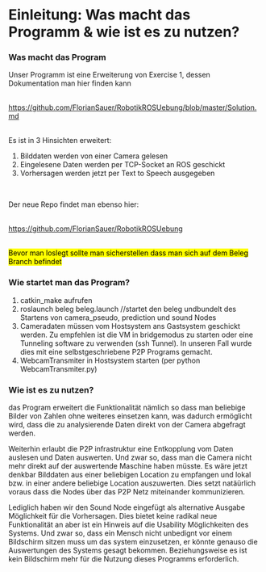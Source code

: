 <h1> Einleitung: Was macht das Programm & wie ist es zu nutzen?</h1> 


<h3>Was macht das Program </h3>
Unser Programm ist eine Erweiterung von Exercise 1, dessen Dokumentation man hier finden kann </br></br>

https://github.com/FlorianSauer/RobotikROSUebung/blob/master/Solution.md</br>
</br>

 

 


Es ist in 3 Hinsichten erweitert: </br> 
1. Bilddaten werden von einer Camera gelesen </br> 
2. Eingelesene Daten werden per TCP-Socket an ROS geschickt  </br> 
3. Vorhersagen werden jetzt per Text to Speech ausgegeben </br> 
</br>

Der neue Repo findet man ebenso hier: </br></br>

https://github.com/FlorianSauer/RobotikROSUebung
</br></br>

<mark> Bevor man loslegt sollte man sicherstellen dass man sich auf dem Beleg Branch befindet </mark>
<h3>Wie startet man das Program? </h3>

1. catkin_make aufrufen
2. roslaunch beleg beleg.launch //startet den beleg undbundelt des Startens von camera_pseudo, prediction und sound Nodes
3. Cameradaten müssen vom Hostsystem ans Gastsystem geschickt werden. Zu empfehlen ist die VM in bridgemodus zu starten oder eine Tunneling software zu verwenden (ssh Tunnel). In unseren Fall wurde dies mit eine selbstgeschriebene P2P Programs gemacht. 
4. WebcamTransmiter in Hostsystem starten (per python WebcamTransmiter.py)

<h3>Wie ist es zu nutzen? </h3>
das Program erweitert die Funktionalität nämlich so dass man beliebige Bilder von Zahlen ohne weiteres einsetzen kann, was dadurch ermöglicht wird, dass die zu analysierende Daten direkt von der Camera abgefragt werden. 

Weiterhin erlaubt die P2P infrastruktur eine Entkopplung vom Daten auslesen und Daten auswerten. Und zwar so, dass man die Camera nicht mehr direkt auf der auswertende Maschine haben müsste. Es wäre jetzt denkbar Bilddaten aus einer beliebigen Location zu empfangen und lokal bzw. in einer andere beliebige Location auszuwerten. Dies setzt natäürlich voraus dass die Nodes über das P2P Netz miteinander kommunizieren.

Lediglich haben wir den Sound Node eingefügt als alternative Ausgabe Möglichkeit für die Vorhersagen. Dies bietet keine radikal neue Funktionalität an aber ist ein Hinweis auf die Usability Möglichkeiten des Systems. Und zwar so, dass ein Mensch nicht unbedignt vor einem Bildschirm sitzen muss um das system einzusetzen, er könnte genauso die Auswertungen des Systems gesagt bekommen. Beziehungsweise es ist kein Bildschirm mehr für die Nutzung dieses Programms erforderlich. 



 


